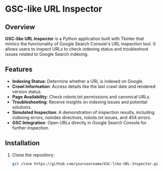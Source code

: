 # GSC-like URL Inspector

## Overview

**GSC-like URL Inspector** is a Python application built with Tkinter that mimics the functionality of Google Search Console's URL inspection tool. It allows users to inspect URLs to check indexing status and troubleshoot issues related to Google Search indexing.

## Features

- **Indexing Status**: Determine whether a URL is indexed on Google.
- **Crawl Information**: Access details like the last crawl date and rendered version status.
- **Page Availability**: Check robots.txt permissions and canonical URLs.
- **Troubleshooting**: Receive insights on indexing issues and potential solutions.
- **Simulated Inspection**: A demonstration of inspection results, including indexing errors, noindex directives, robots.txt issues, and 404 errors.
- **GSC Integration**: Open URLs directly in Google Search Console for further inspection.

## Installation

1. Clone the repository:
   ```bash
   git clone https://github.com/yourusername/GSC-like-URL-Inspector.git
